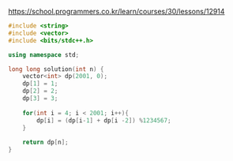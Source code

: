 https://school.programmers.co.kr/learn/courses/30/lessons/12914


```c++
#include <string>
#include <vector>
#include <bits/stdc++.h>

using namespace std;

long long solution(int n) {
    vector<int> dp(2001, 0);
    dp[1] = 1;
    dp[2] = 2;
    dp[3] = 3;
    
    for(int i = 4; i < 2001; i++){
        dp[i] = (dp[i-1] + dp[i -2]) %1234567;
    }
    
    return dp[n];
}
```
